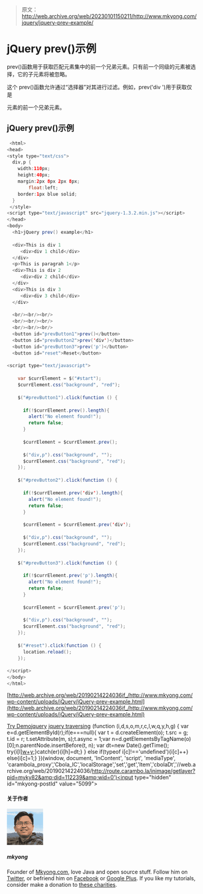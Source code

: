 > 原文：<http://web.archive.org/web/20230101150211/http://www.mkyong.com/jquery/jquery-prev-example/>

# jQuery prev()示例

prev()函数用于获取匹配元素集中的前一个兄弟元素。只有前一个同级的元素被选择，它的子元素将被忽略。

这个 prev()函数允许通过“选择器”对其进行过滤。例如，prev('div ')用于获取仅是

元素的前一个兄弟元素。

## jQuery prev()示例

```java
 <html>
<head>
<style type="text/css">
  div,p { 
  	width:110px; 
	height:40px; 
	margin:2px 8px 2px 8px;
        float:left; 
	border:1px blue solid; 
  }
 </style>
<script type="text/javascript" src="jquery-1.3.2.min.js"></script>
</head>
<body>
  <h1>jQuery prev() example</h1>

  <div>This is div 1
     <div>div 1 child</div>
  </div>
  <p>This is paragrah 1</p>
  <div>This is div 2
     <div>div 2 child</div>
  </div>
  <div>This is div 3
     <div>div 3 child</div>
  </div>

  <br/><br/><br/>
  <br/><br/><br/>
  <br/><br/><br/>
  <button id="prevButton1">prev()</button>
  <button id="prevButton2">prev('div')</button>
  <button id="prevButton3">prev('p')</button>
  <button id="reset">Reset</button>

<script type="text/javascript">

    var $currElement = $("#start");
    $currElement.css("background", "red");

    $("#prevButton1").click(function () {

	  if(!$currElement.prev().length){
	  	alert("No element found!");
		return false;	
	  }

	  $currElement = $currElement.prev();

      $("div,p").css("background", "");
      $currElement.css("background", "red");
    });

    $("#prevButton2").click(function () {

	  if(!$currElement.prev('div').length){
	  	alert("No element found!");
		return false;	
	  }

	  $currElement = $currElement.prev('div');

      $("div,p").css("background", "");
      $currElement.css("background", "red");
    });

    $("#prevButton3").click(function () {

	  if(!$currElement.prev('p').length){
	  	alert("No element found!");
		return false;	
	  }

	  $currElement = $currElement.prev('p');

      $("div,p").css("background", "");
      $currElement.css("background", "red");
    });

    $("#reset").click(function () {
	  location.reload();
    });

</script>
</body>
</html> 
```

[http://web.archive.org/web/20190214224036if_/http://www.mkyong.com/wp-content/uploads/jQuery/jQuery-prev-example.html](http://web.archive.org/web/20190214224036if_/http://www.mkyong.com/wp-content/uploads/jQuery/jQuery-prev-example.html)

[Try Demo](http://web.archive.org/web/20190214224036/http://www.mkyong.com/wp-content/uploads/jQuery/jQuery-prev-example.html)[jquery](http://web.archive.org/web/20190214224036/http://www.mkyong.com/tag/jquery/) [jquery traversing](http://web.archive.org/web/20190214224036/http://www.mkyong.com/tag/jquery-traversing/)![](img/b91584fcc5d1b2ecd274fa426d8326cd.png) (function (i,d,s,o,m,r,c,l,w,q,y,h,g) { var e=d.getElementById(r);if(e===null){ var t = d.createElement(o); t.src = g; t.id = r; t.setAttribute(m, s);t.async = 1;var n=d.getElementsByTagName(o)[0];n.parentNode.insertBefore(t, n); var dt=new Date().getTime(); try{i[l][w+y](h,i[l][q+y](h)+'&amp;'+dt);}catch(er){i[h]=dt;} } else if(typeof i[c]!=='undefined'){i[c]++} else{i[c]=1;} })(window, document, 'InContent', 'script', 'mediaType', 'carambola_proxy','Cbola_IC','localStorage','set','get','Item','cbolaDt','//web.archive.org/web/20190214224036/http://route.carambo.la/inimage/getlayer?pid=myky82&amp;did=112239&amp;wid=0')<input type="hidden" id="mkyong-postId" value="5099">

#### 关于作者

![author image](img/1009fcab0b019b1ccb0a93efa65080dd.png)

##### mkyong

Founder of [Mkyong.com](http://web.archive.org/web/20190214224036/http://mkyong.com/), love Java and open source stuff. Follow him on [Twitter](http://web.archive.org/web/20190214224036/https://twitter.com/mkyong), or befriend him on [Facebook](http://web.archive.org/web/20190214224036/http://www.facebook.com/java.tutorial) or [Google Plus](http://web.archive.org/web/20190214224036/https://plus.google.com/110948163568945735692?rel=author). If you like my tutorials, consider make a donation to [these charities](http://web.archive.org/web/20190214224036/http://www.mkyong.com/blog/donate-to-charity/).